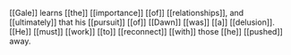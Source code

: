 
[[Gale]] learns [[the]] [[importance]] [[of]] [[relationships]], and [[ultimately]] that his [[pursuit]] [[of]] [[Dawn]] [[was]] [[a]] [[delusion]]. [[He]] [[must]] [[work]] [[to]] [[reconnect]] [[with]] those [[he]] [[pushed]] away.
